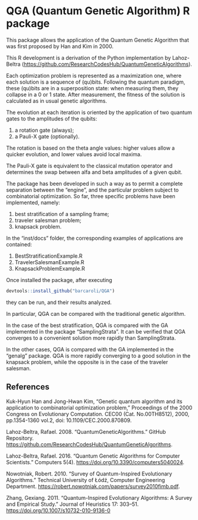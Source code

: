 
# QGA (Quantum Genetic Algorithm) R package

This package allows the application of the Quantum Genetic Algorithm
that was first proposed by Han and Kim in 2000.

This R development is a derivation of the Python implementation by
Lahoz-Beltra
(<https://github.com/ResearchCodesHub/QuantumGeneticAlgorithms>).

Each optimization problem is represented as a maximization one, where
each solution is a sequence of (qu)bits. Following the quantum paradigm,
these (qu)bits are in a superposition state: when measuring them, they
collapse in a 0 or 1 state. After measurement, the fitness of the
solution is calculated as in usual genetic algorithms.

The evolution at each iteration is oriented by the application of two
quantum gates to the amplitudes of the qubits:

1.  a rotation gate (always);
2.  a Pauli-X gate (optionally).

The rotation is based on the theta angle values: higher values allow a
quicker evolution, and lower values avoid local maxima.

The Pauli-X gate is equivalent to the classical mutation operator and
determines the swap between alfa and beta amplitudes of a given qubit.

The package has been developed in such a way as to permit a complete
separation between the “engine”, and the particular problem subject to
combinatorial optimization. So far, three specific problems have been
implemented, namely:

1.  best stratification of a sampling frame;
2.  traveler salesman problem;
3.  knapsack problem.

In the “inst/docs” folder, the corresponding examples of applications
are contained:

1.  BestStratificationExample.R
2.  TravelerSalesmanExample.R
3.  KnapsackProblemExample.R

Once installed the package, after executing

``` r
devtools::install_github("barcaroli/QGA")
```

they can be run, and their results analyzed.

In particular, QGA can be compared with the traditional genetic
algorithm.

In the case of the best stratification, QGA is compared with the GA
implemented in the package “SamplingStrata”. It can be verified that QGA
converges to a convenient solution more rapidly than SamplingStrata.

In the other cases, QGA is compared with the GA implemented in the
“genalg” package. QGA is more rapidly converging to a good solution in
the knapsack problem, while the opposite is in the case of the traveler
salesman.

## References

Kuk-Hyun Han and Jong-Hwan Kim, “Genetic quantum algorithm and its
application to combinatorial optimization problem,” Proceedings of the
2000 Congress on Evolutionary Computation. CEC00 (Cat. No.00TH8512),
2000, pp.1354-1360 vol.2, doi: 10.1109/CEC.2000.870809.

Lahoz-Beltra, Rafael. 2008. “QuantumGeneticAlgorithms.” GitHub
Repository.
<https://github.com/ResearchCodesHub/QuantumGeneticAlgorithms>.

Lahoz-Beltra, Rafael. 2016. “Quantum Genetic Algorithms for Computer
Scientists.” Computers 5(4). <https://doi.org/10.3390/computers5040024>.

Nowotniak, Robert. 2010. “Survey of Quantum-Inspired Evolutionary
Algorithms.” Technical University of Łódź, Computer Engineering
Department. <https://robert.nowotniak.com/papers/survey2010fimb.pdf>.

Zhang, Gexiang. 2011. “Quantum-Inspired Evolutionary Algorithms: A
Survey and Empirical Study.” Journal of Heuristics 17: 303–51.
<https://doi.org/10.1007/s10732-010-9136-0>
